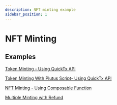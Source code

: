 ```yaml
---
description: NFT minting example
sidebar_position: 1
---
```


# NFT Minting

## Examples

[Token Minting - Using QuickTx API](https://github.com/bloxbean/cardano-client-examples/blob/main/src/test/java/com/bloxbean/cardano/client/example/quicktx/Minting.java)

[Token Minting With Plutus Script- Using QuickTx API](https://github.com/bloxbean/cardano-client-examples/blob/main/src/test/java/com/bloxbean/cardano/client/example/quicktx/MultiScriptMinting.java)

[NFT Minting - Using Composable Function](https://github.com/bloxbean/cardano-client-examples/blob/main/src/test/java/com/bloxbean/cardano/client/example/function/minting/MintTokenNFT.java)

[Multiple Minting with Refund](https://github.com/bloxbean/cardano-client-examples/blob/main/src/test/java/com/bloxbean/cardano/client/example/function/minting/MulitpleMintNFTsWithRefund.java)
